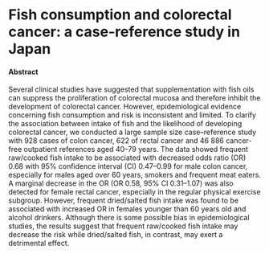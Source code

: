 # Fish consumption and colorectal cancer: a case-reference study in Japan

#### Abstract

Several clinical studies have suggested that supplementation with fish oils can suppress the proliferation of colorectal mucosa and therefore inhibit the development of colorectal cancer. However, epidemiological evidence concerning fish consumption and risk is inconsistent and limited. To clarify the association between intake of fish and the likelihood of developing colorectal cancer, we conducted a large sample size case–reference study with 928 cases of colon cancer, 622 of rectal cancer and 46 886 cancer-free outpatient references aged 40–79 years. The data showed frequent raw/cooked fish intake to be associated with decreased odds ratio (OR) 0.68 with 95% confidence interval (CI) 0.47–0.99 for male colon cancer, especially for males aged over 60 years, smokers and frequent meat eaters. A marginal decrease in the OR (OR 0.58, 95% CI 0.31–1.07) was also detected for female rectal cancer, especially in the regular physical exercise subgroup. However, frequent dried/salted fish intake was found to be associated with increased OR in females younger than 60 years old and alcohol drinkers. Although there is some possible bias in epidemiological studies, the results suggest that frequent raw/cooked fish intake may decrease the risk while dried/salted fish, in contrast, may exert a detrimental effect.